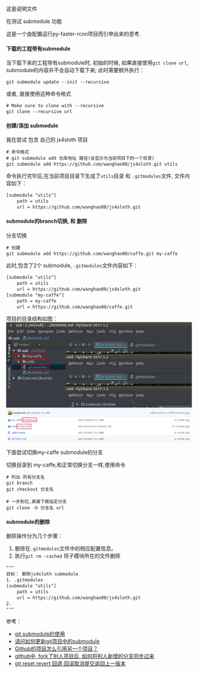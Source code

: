 这是说明文件

在测试 submodule 功能

这是一个由配置运行py-faster-rcnn项目而引申出来的思考.

#### 下载的工程带有submodule
当下载下来的工程带有submodule时, 初始的时候, 如果直接使用`git clone url`, submodule的内容并不会自动下载下来; 此时需要额外执行：
```
git submodule update --init --recursive
```
或者, 直接使用这种命令格式
```
# Make sure to clone with --recursive
git clone --recursive url
```

#### 创建/添加 submodule 
我在尝试 包含 自己的 js4sloth 项目
```
# 命令格式
# git submodule add 仓库地址 路径(会显示为当前项目下的一个目录)
git submodule add https://github.com/wanghao00/js4sloth.git utils
```

命令执行完毕后,在当前项目目录下生成了`utils`目录 和 `.gitmodules`文件, 文件内容如下：
```
[submodule "utils"]
	path = utils
	url = https://github.com/wanghao00/js4sloth.git
```

#### submodule的branch切换, 和 删除

分支切换

```
# 创建
git submodule add https://github.com/wanghao00/caffe.git my-caffe
```
此时,包含了2个 submodule, `.gitmodules`文件内容如下：
```
[submodule "utils"]
	path = utils
	url = https://github.com/wanghao00/js4sloth.git
[submodule "my-caffe"]
	path = my-caffe
	url = https://github.com/wanghao00/caffe.git
```
项目的目录结构如图：
![](./module_add.png)
![](./module_add2.png)

下面尝试切换my-caffe submodule的分支

切换目录到 my-caffe,和正常切换分支一样,使用命令
``` 
# 列出 所有分支名
git branch 
git checkout 分支名

# 一步到位,直接下载指定分支
git clone -b 分支名 url
```

#### submodule的删除

删除操作分为几个步骤：
1. 删除在`.gitmodules`文件中的相应配置信息。
2. 执行`git rm -cached` 将子模块所在的文件删除 
``` 
"""
目标： 删除js4sloth submodule
1. .gitmodules
[submodule "utils"]
	path = utils
	url = https://github.com/wanghao00/js4sloth.git
2. 
"""

```


参考：
* [git submodule的使用](http://blog.csdn.net/wangjia55/article/details/24400501)
* [请问如何更新git项目中的submodule](https://segmentfault.com/q/1010000002538609)
* [Github的项目怎么引用另一个项目？](https://segmentfault.com/q/1010000000670427)
* [github中, fork了别人项目后, 如何将别人新增的分支同步过来](https://segmentfault.com/q/1010000004228020/)
* [git reset revert 回退 回滚取消提交返回上一版本](http://yijiebuyi.com/blog/8f985d539566d0bf3b804df6be4e0c90.html)